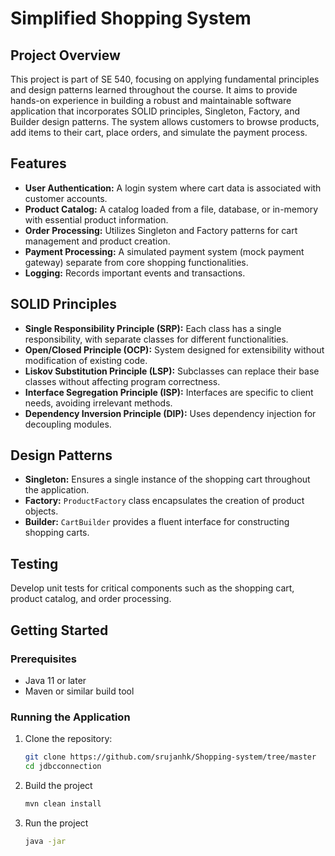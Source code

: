 # Simplified Shopping System

## Project Overview

This project is part of SE 540, focusing on applying fundamental principles and design patterns learned throughout the course. It aims to provide hands-on experience in building a robust and maintainable software application that incorporates SOLID principles, Singleton, Factory, and Builder design patterns. The system allows customers to browse products, add items to their cart, place orders, and simulate the payment process.

## Features

- **User Authentication:** A login system where cart data is associated with customer accounts.
- **Product Catalog:** A catalog loaded from a file, database, or in-memory with essential product information.
- **Order Processing:** Utilizes Singleton and Factory patterns for cart management and product creation.
- **Payment Processing:** A simulated payment system (mock payment gateway) separate from core shopping functionalities.
- **Logging:** Records important events and transactions.

## SOLID Principles

- **Single Responsibility Principle (SRP):** Each class has a single responsibility, with separate classes for different functionalities.
- **Open/Closed Principle (OCP):** System designed for extensibility without modification of existing code.
- **Liskov Substitution Principle (LSP):** Subclasses can replace their base classes without affecting program correctness.
- **Interface Segregation Principle (ISP):** Interfaces are specific to client needs, avoiding irrelevant methods.
- **Dependency Inversion Principle (DIP):** Uses dependency injection for decoupling modules.

## Design Patterns

- **Singleton:** Ensures a single instance of the shopping cart throughout the application.
- **Factory:** `ProductFactory` class encapsulates the creation of product objects.
- **Builder:** `CartBuilder` provides a fluent interface for constructing shopping carts.

## Testing

Develop unit tests for critical components such as the shopping cart, product catalog, and order processing.

## Getting Started

### Prerequisites

- Java 11 or later
- Maven or similar build tool

### Running the Application

1. Clone the repository:
   ```bash
   git clone https://github.com/srujanhk/Shopping-system/tree/master
   cd jdbcconnection

2. Build the project
   ```bash
   mvn clean install

3. Run the project
   ```bash
   java -jar 
